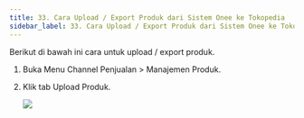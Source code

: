```yaml
---
title: 33. Cara Upload / Export Produk dari Sistem Onee ke Tokopedia
sidebar_label: 33. Cara Upload / Export Produk dari Sistem Onee ke Tokopedia
---
```

B﻿erikut di bawah ini cara untuk upload / export produk.

1. B﻿uka Menu Channel Penjualan > Manajemen Produk.
2. K﻿lik tab Upload Produk.

   ![](/img/31.3-export-produk.png)